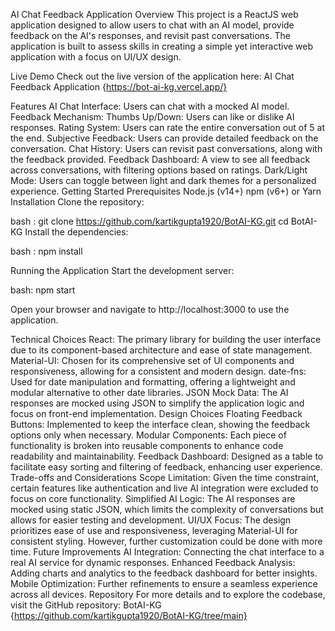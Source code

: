 AI Chat Feedback Application
Overview
This project is a ReactJS web application designed to allow users to chat with an AI model, provide feedback on the AI's responses, and revisit past conversations. The application is built to assess skills in creating a simple yet interactive web application with a focus on UI/UX design.

Live Demo
Check out the live version of the application here: AI Chat Feedback Application {https://bot-ai-kg.vercel.app/}

Features
AI Chat Interface: Users can chat with a mocked AI model.
Feedback Mechanism:
Thumbs Up/Down: Users can like or dislike AI responses.
Rating System: Users can rate the entire conversation out of 5 at the end.
Subjective Feedback: Users can provide detailed feedback on the conversation.
Chat History: Users can revisit past conversations, along with the feedback provided.
Feedback Dashboard: A view to see all feedback across conversations, with filtering options based on ratings.
Dark/Light Mode: Users can toggle between light and dark themes for a personalized experience.
Getting Started
Prerequisites
Node.js (v14+)
npm (v6+) or Yarn
Installation
Clone the repository:

bash : git clone https://github.com/kartikgupta1920/BotAI-KG.git
cd BotAI-KG
Install the dependencies:

bash : npm install

Running the Application
Start the development server:

bash: npm start

Open your browser and navigate to http://localhost:3000 to use the application.

Technical Choices
React: The primary library for building the user interface due to its component-based architecture and ease of state management.
Material-UI: Chosen for its comprehensive set of UI components and responsiveness, allowing for a consistent and modern design.
date-fns: Used for date manipulation and formatting, offering a lightweight and modular alternative to other date libraries.
JSON Mock Data: The AI responses are mocked using JSON to simplify the application logic and focus on front-end implementation.
Design Choices
Floating Feedback Buttons: Implemented to keep the interface clean, showing the feedback options only when necessary.
Modular Components: Each piece of functionality is broken into reusable components to enhance code readability and maintainability.
Feedback Dashboard: Designed as a table to facilitate easy sorting and filtering of feedback, enhancing user experience.
Trade-offs and Considerations
Scope Limitation: Given the time constraint, certain features like authentication and live AI integration were excluded to focus on core functionality.
Simplified AI Logic: The AI responses are mocked using static JSON, which limits the complexity of conversations but allows for easier testing and development.
UI/UX Focus: The design prioritizes ease of use and responsiveness, leveraging Material-UI for consistent styling. However, further customization could be done with more time.
Future Improvements
AI Integration: Connecting the chat interface to a real AI service for dynamic responses.
Enhanced Feedback Analysis: Adding charts and analytics to the feedback dashboard for better insights.
Mobile Optimization: Further refinements to ensure a seamless experience across all devices.
Repository
For more details and to explore the codebase, visit the GitHub repository: BotAI-KG {https://github.com/kartikgupta1920/BotAI-KG/tree/main}
